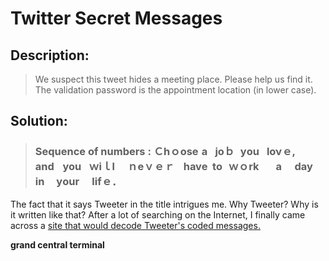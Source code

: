 # Twitter Secret Messages

## Description:
> We suspect this tweet hides a meeting place. Please help us find it.
The validation password is the appointment location (in lower case).

## Solution:

>### Sequence of numbers : Ｃhｏose  a  jοｂ  yоu  lονｅ,  and  you  ｗіｌl  ｎeｖｅｒ  have  tο  ｗｏrk  a  day  in  yοur  lіfｅ．     



The fact that it says Tweeter in the title intrigues me. Why Tweeter? Why is it written like that? After a lot of searching on the Internet, I finally came across a [site that would decode Tweeter's coded messages.](https://holloway.nz/steg/)

**grand central terminal**


